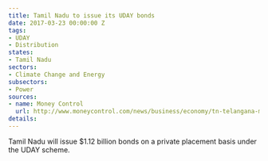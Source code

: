 ```yaml
---
title: Tamil Nadu to issue its UDAY bonds
date: 2017-03-23 00:00:00 Z
tags:
- UDAY
- Distribution
states:
- Tamil Nadu
sectors:
- Climate Change and Energy
subsectors:
- Power
sources:
- name: Money Control
  url: http://www.moneycontrol.com/news/business/economy/tn-telangana-mp-to-issue-uday-bonds-worth-rs-18107-crore-2242485.html
details: 
---
```


Tamil Nadu will issue $1.12 billion bonds on a private placement basis under the UDAY scheme.
